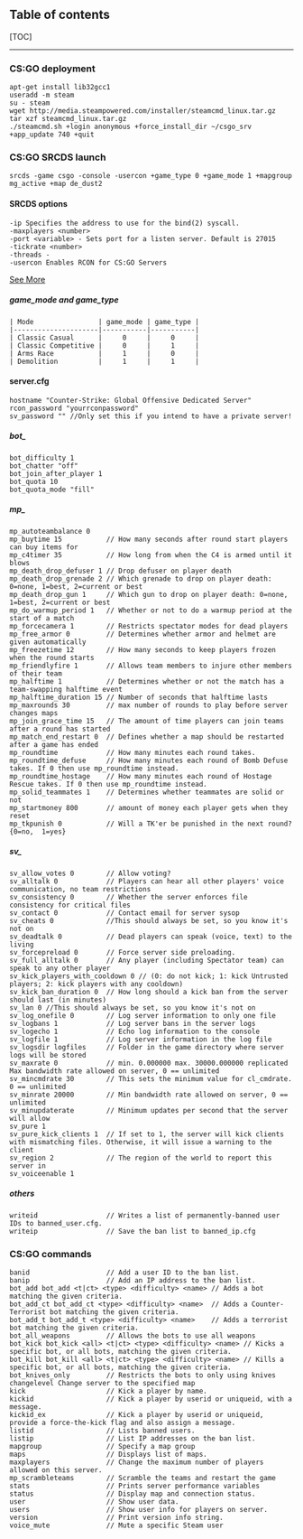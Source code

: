 ## Table of contents

[TOC]

****************************************

### CS:GO deployment
    apt-get install lib32gcc1
    useradd -m steam
    su - steam
    wget http://media.steampowered.com/installer/steamcmd_linux.tar.gz
    tar xzf steamcmd_linux.tar.gz
    ./steamcmd.sh +login anonymous +force_install_dir ~/csgo_srv +app_update 740 +quit
    
### CS:GO SRCDS launch
    srcds -game csgo -console -usercon +game_type 0 +game_mode 1 +mapgroup mg_active +map de_dust2 
#### SRCDS options
    -ip Specifies the address to use for the bind(2) syscall.
    -maxplayers <number>
    -port <variable> - Sets port for a listen server. Default is 27015
    -tickrate <number>
    -threads -
    -usercon Enables RCON for CS:GO Servers
[See More](https://developer.valvesoftware.com/wiki/Command_Line_Options#Source_Dedicated_Server)
##### game_mode and game_type
    | Mode                | game_mode | game_type |
    |---------------------|-----------|-----------|
    | Classic Casual      |     0     |     0     |
    | Classic Competitive |     0     |     1     |
    | Arms Race           |     1     |     0     |
    | Demolition          |     1     |     1     |
#### server.cfg
    hostname "Counter-Strike: Global Offensive Dedicated Server"
    rcon_password "yourrconpassword"
    sv_password "" //Only set this if you intend to have a private server!
##### bot_
    bot_difficulty 1
    bot_chatter "off"
    bot_join_after_player 1
    bot_quota 10
    bot_quota_mode "fill"
##### mp_
    mp_autoteambalance 0
    mp_buytime 15           // How many seconds after round start players can buy items for
    mp_c4timer 35           // How long from when the C4 is armed until it blows
    mp_death_drop_defuser 1 // Drop defuser on player death
    mp_death_drop_grenade 2 // Which grenade to drop on player death: 0=none, 1=best, 2=current or best
    mp_death_drop_gun 1     // Which gun to drop on player death: 0=none, 1=best, 2=current or best
    mp_do_warmup_period 1   // Whether or not to do a warmup period at the start of a match
    mp_forcecamera 1        // Restricts spectator modes for dead players
    mp_free_armor 0         // Determines whether armor and helmet are given automatically
    mp_freezetime 12        // How many seconds to keep players frozen when the round starts
    mp_friendlyfire 1       // Allows team members to injure other members of their team
    mp_halftime 1           // Determines whether or not the match has a team-swapping halftime event
    mp_halftime_duration 15 // Number of seconds that halftime lasts
    mp_maxrounds 30         // max number of rounds to play before server changes maps
    mp_join_grace_time 15   // The amount of time players can join teams after a round has started
    mp_match_end_restart 0  // Defines whether a map should be restarted after a game has ended
    mp_roundtime            // How many minutes each round takes.
    mp_roundtime_defuse     // How many minutes each round of Bomb Defuse takes. If 0 then use mp_roundtime instead.
    mp_roundtime_hostage    // How many minutes each round of Hostage Rescue takes. If 0 then use mp_roundtime instead.
    mp_solid_teammates 1 	// Determines whether teammates are solid or not
    mp_startmoney 800       // amount of money each player gets when they reset
    mp_tkpunish 0           // Will a TK'er be punished in the next round?  {0=no,  1=yes}
##### sv_
    sv_allow_votes 0        // Allow voting?
    sv_alltalk 0            // Players can hear all other players' voice communication, no team restrictions
    sv_consistency 0        // Whether the server enforces file consistency for critical files
    sv_contact 0			// Contact email for server sysop
    sv_cheats 0             //This should always be set, so you know it's not on
    sv_deadtalk 0			// Dead players can speak (voice, text) to the living
    sv_forcepreload 0		// Force server side preloading.
    sv_full_alltalk 0		// Any player (including Spectator team) can speak to any other player
    sv_kick_players_with_cooldown 0 // (0: do not kick; 1: kick Untrusted players; 2: kick players with any cooldown)
    sv_kick_ban_duration 0  // How long should a kick ban from the server should last (in minutes)
    sv_lan 0 //This should always be set, so you know it's not on
    sv_log_onefile 0		// Log server information to only one file
    sv_logbans 1			// Log server bans in the server logs
    sv_logecho 1			// Echo log information to the console
    sv_logfile 1			// Log server information in the log file
    sv_logsdir logfiles     // Folder in the game directory where server logs will be stored
    sv_maxrate 0			// min. 0.000000 max. 30000.000000 replicated  Max bandwidth rate allowed on server, 0 == unlimited
    sv_mincmdrate 30		// This sets the minimum value for cl_cmdrate. 0 == unlimited
    sv_minrate 20000		// Min bandwidth rate allowed on server, 0 == unlimited
    sv_minupdaterate        // Minimum updates per second that the server will allow
    sv_pure 1
    sv_pure_kick_clients 1  // If set to 1, the server will kick clients with mismatching files. Otherwise, it will issue a warning to the client
    sv_region 2             // The region of the world to report this server in
    sv_voiceenable 1
##### others    
    writeid                 // Writes a list of permanently-banned user IDs to banned_user.cfg.
    writeip                 // Save the ban list to banned_ip.cfg

### CS:GO commands
    banid                   // Add a user ID to the ban list.
    banip                   // Add an IP address to the ban list.
    bot_add bot_add <t|ct> <type> <difficulty> <name> // Adds a bot matching the given criteria.
    bot_add_ct bot_add_ct <type> <difficulty> <name>  // Adds a Counter-Terrorist bot matching the given criteria.
    bot_add_t bot_add_t <type> <difficulty> <name>    // Adds a terrorist bot matching the given criteria.
    bot_all_weapons         // Allows the bots to use all weapons
    bot_kick bot_kick <all> <t|ct> <type> <difficulty> <name> // Kicks a specific bot, or all bots, matching the given criteria.
    bot_kill bot_kill <all> <t|ct> <type> <difficulty> <name> // Kills a specific bot, or all bots, matching the given criteria.
    bot_knives_only         // Restricts the bots to only using knives
    changelevel Change server to the specified map
    kick                    // Kick a player by name.
    kickid                  // Kick a player by userid or uniqueid, with a message.
    kickid_ex               // Kick a player by userid or uniqueid, provide a force-the-kick flag and also assign a message.
    listid                  // Lists banned users.
    listip                  // List IP addresses on the ban list.
    mapgroup                // Specify a map group
    maps                    // Displays list of maps.
    maxplayers              // Change the maximum number of players allowed on this server.
    mp_scrambleteams        // Scramble the teams and restart the game
    stats                   // Prints server performance variables
    status                  // Display map and connection status.
    user                    // Show user data.
    users                   // Show user info for players on server.
    version                 // Print version info string.
    voice_mute              // Mute a specific Steam user